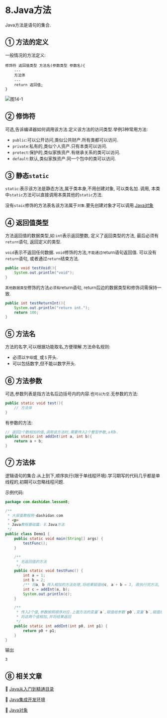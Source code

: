 8.Java方法
===

<div class="jumbotron">
<p>Java方法是语句的集合.</p>  
</div>

① 方法的定义
---

一般情况的方法定义:

	修饰符 返回值类型 方法名(参数类型 参数名){
		...
		方法体
		...
		return 返回值;
	}
	
![图14-1](http://localhost/img/java/basic/14-1.jpg)   

② 修饰符
---

可选,告诉编译器如何调用该方法.定义该方法的访问类型.举例3种常用方法:  
* `public`:可以公开访问,类似公共财产.所有类都可以访问.
* `private`:私有的,类似个人资产.只有本类可以访问.   
* `protect`:保护的,类似家族资产.有继承关系的类可以访问.
* `default`:默认,类似家族资产.同一个包中的类可以访问.

③ 静态`static`
---

`static`:表示该方法是静态方法,属于类本身,不用创建对象, 可以类名加`.`调用, 本类中`static`方法可以直接调用本类其他的`static`方法.

没有`staic`修饰的方法表名该方法属于`对象`.要先创建对象才可以调用.[Java对象](http://localhost/article/java/basic/Java对象.html)

④ 返回值类型
---
方法返回值的数据类型,如:`int`表示返回整数, 定义了返回类型的方法, 最后必须有`return`语句, 返回定义的类型.

`void`表示不返回任何数据. `void`修饰的方法,`不能通过`return语句返回值. 可以没有`return`语句, 或者通过`return`结束方法.

```java
public void testVoid(){
	System.out.println("void");
}
```
`其他数据类型`修饰的方法`必须有`return语句, return后边的数据类型和修饰词需保持一致.

```java
public int testReturnInt(){
	System.out.println("return int.");
	return 100;	
}
```
⑤ 方法名
---

方法的名字,可以根据功能取名,方便理解.方法命名规则:
* 必须以`字母`或`_`或`＄`开头.
* 可以包括数字,但不能以数字开头.

⑥ 方法参数
---

可选,参数列表是指方法名后边括号内的内容.也`可以为空`.无参数的方法:
```java
public static void test(){
	// 方法体
}
```
有参数的方法:
```java
// 返回2个数相加的值,调用该方法时,需要传入2个整型参数,a和b.
public static int addInt(int a, int b){
	return a + b;
}
```

⑦ 方法体
---

逻辑语句的集合.从上到下,顺序执行(限于单线程环境).学习期写的代码几乎都是单线程的,初期可以忽略线程问题.

示例代码:

```java
package com.dashidan.lesson8;

/**
 * 大屎蛋教程网-dashidan.com
 * <p>
 * Java教程基础篇: 8.Java方法
 */
public class Demo1 {
    public static void main(String[] args) {
        testFunc();
    }

    /**
     * 无返回值的方法
     */
    public static void testFunc() {
        int a = 1;
        int b = 2;
        /** 将a, b 传入相加的方法处理,将结果赋值给c, a + b = 3, 故执行完方法, c为3.*/
        int c = addInt(a, b);
        System.out.println(c);
    }

    /**
     * 传入2个值,参数按照顺序对应.上面方法的变量`a`,赋值给参数`p0`,变量`b`,赋值给参数`p1`.
     * 将这两个值相加,并将结果返回
     */
    public static int addInt(int p0, int p1) {
        return p0 + p1;
    }
}

```
输出

	3	

⑧ 相关文章
---

📖 [Java从入门到精通目录](http://localhost/article/java/basic/index.html)   

📖 [Java集成开发环境](http://localhost/article/java/basic/Java集成开发环境.html)   

📖 [Java对象](http://localhost/article/java/basic/Java对象.html)   